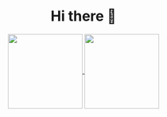 <h1 align="center">Hi there 👋</h1>

<section align="center">
  <a href="https://github.com/minari515/github-readme-stats">
    <img align="center" height="150px" src="https://github-readme-stats.vercel.app/api?username=minari515&count_private=true&show_icons=true&theme=react" />
  </a>
  <a href="https://github.com/minari515/github-readme-stats">
    <img align="center" height="150px" src="https://github-readme-stats.vercel.app/api/top-langs/?username=minari515&layout=compact&theme=react&repo=github-readme-stats&langs_count=5" />
  </a>  
</section>
